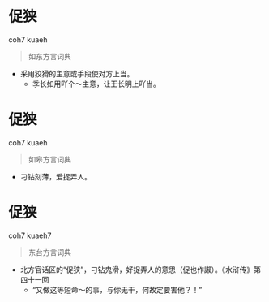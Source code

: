 # 促狭
coh7 kuaeh
> 如东方言词典
- 采用狡猾的主意或手段使对方上当。
  - 季长如用吖个～主意，让王长明上吖当。

# 促狭
coh7 kuaeh
> 如皋方言词典
- 刁钻刻薄，爱捉弄人。

# 促狭
coh7 kuaeh7
> 东台方言词典
- 北方官话区的“促狭”，刁钻鬼滑，好捉弄人的意思（促也作諔）。《水浒传》第四十一回
  - “又做这等短命～的事，与你无干，何故定要害他？！”
